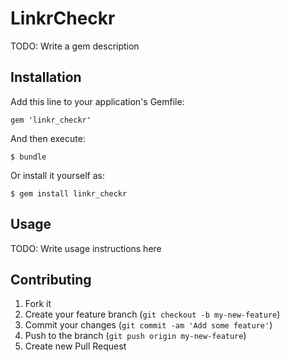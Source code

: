 # LinkrCheckr

TODO: Write a gem description

## Installation

Add this line to your application's Gemfile:

    gem 'linkr_checkr'

And then execute:

    $ bundle

Or install it yourself as:

    $ gem install linkr_checkr

## Usage

TODO: Write usage instructions here

## Contributing

1. Fork it
2. Create your feature branch (`git checkout -b my-new-feature`)
3. Commit your changes (`git commit -am 'Add some feature'`)
4. Push to the branch (`git push origin my-new-feature`)
5. Create new Pull Request
